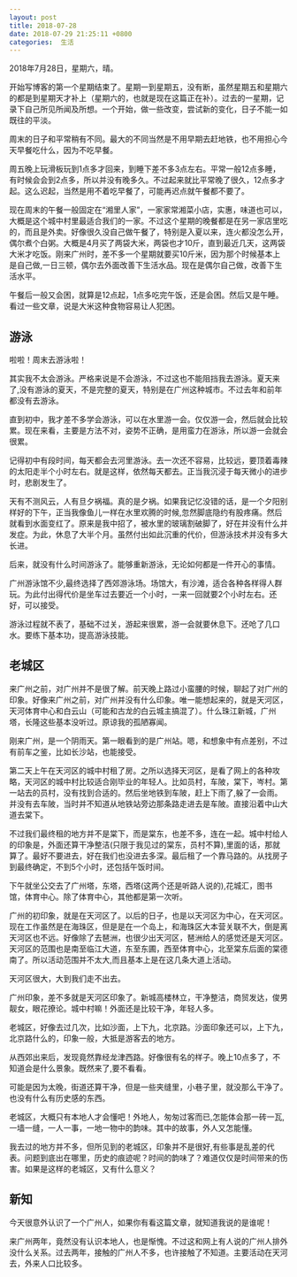 ```yaml
---
layout: post
title: 2018-07-28
date: 2018-07-29 21:25:11 +0800
categories:  生活
---
```


2018年7月28日，星期六，晴。

开始写博客的第一个星期结束了。星期一到星期五，没有断，虽然星期五和星期六的都是到星期天才补上（星期六的，也就是现在这篇正在补）。过去的一星期，记录下自己所见所闻及所想。一个开始，做一些改变，尝试新的变化，日子不能一如既往的平淡。 

周末的日子和平常稍有不同。最大的不同当然是不用早期去赶地铁，也不用担心今天早餐吃什么，因为不吃早餐。

周五晚上玩滑板玩到1点多才回来，到睡下差不多3点左右。平常一般12点多睡，有时候会会到2点多，所以并没有晚多久。不过起来就比平常晚了很久，12点多才起。这么迟起，当然是用不着吃早餐了，可能再迟点就午餐都不要了。

现在周末的午餐一般固定在“湘里人家”，一家家常湘菜小店，实惠，味道也可以，大概是这个城中村里最适合我们的一家。不过这个星期的晚餐都是在另一家店里吃的，而且是外卖。好像很久没自己做午餐了，特别是入夏以来，连火都没怎么开，偶尔煮个白粥。大概是4月买了两袋大米，两袋也才10斤，直到最近几天，这两袋大米才吃饭。刚来广州时，差不多一个星期就要买10斤米，因为那个时候基本上是自己做,一日三顿，偶尔去外面改善下生活水品。现在是偶尔自己做，改善下生活水平。

午餐后一般又会困，就算是12点起，1点多吃完午饭，还是会困。然后又是午睡。看过一些文章，说是大米这种食物容易让人犯困。

## 游泳
啦啦！周末去游泳啦！

其实我不太会游泳。严格来说是不会游泳，不过这也不能阻挡我去游泳。夏天来了,没有游泳的夏天，不是完整的夏天，特别是在广州这种城市。不过去年和前年都没有去游泳。

直到初中，我才差不多学会游泳，可以在水里游一会。仅仅游一会，然后就会比较累。现在来看，主要是方法不对，姿势不正确，是用蛮力在游泳，所以游一会就会很累。

记得初中有段时间，每天都会去河里游泳。去一次还不容易，比较远，要顶着毒辣的太阳走半个小时左右。就是这样，依然每天都去。正当我沉浸于每天微小的进步时，悲剧发生了。

天有不测风云，人有旦夕祸福。真的是夕祸。如果我记忆没错的话，是一个夕阳别样好的下午，正当我像鱼儿一样在水里欢腾的时候,忽然脚底隐约有股疼痛。然后就看到水面变红了。原来是我中招了，被水里的玻璃割破脚了，好在并没有什么并发症。为此，休息了大半个月。虽然付出如此沉重的代价，但游泳技术并没有多大长进。

后来，就没有什么时间游泳了。能够重新游泳，无论如何都是一件开心的事情。

广州游泳馆不少,最终选择了西郊游泳场。场馆大，有沙滩，适合各种各样得人群玩。为此付出得代价是坐车过去要近一个小时，一来一回就要2个小时左右。还好，可以接受。

游泳过程就不表了，基础不过关，游起来很累，游一会就要休息下。还呛了几口水。要练下基本功，提高游泳技能。

## 老城区

来广州之前，对广州并不是很了解。前天晚上路过小蛮腰的时候，聊起了对广州的印象。好像来广州之前，对广州并没有什么印象。唯一能想起来的，就是天河区，天河体育中心和白云山（可能和古龙的白云城主搞混了）。什么珠江新城，广州塔，长隆这些基本没听过。原谅我的孤陋寡闻。

刚来广州，是一个阴雨天。第一眼看到的是广州站。嗯，和想象中有点差别，不过有前车之鉴，比如长沙站，也能接受。

第二天上午在天河区的城中村租了房。之所以选择天河区，是看了网上的各种攻略，天河区的城中村比较适合刚毕业的年轻人。比如员村，车陂，棠下，岑村。第一站去的员村，没有找到合适的。然后坐地铁到车陂，赶上下雨了,躲了一会雨。并没有去车陂，当时并不知道从地铁站旁边那条路走进去是车陂。直接沿着中山大道去棠下。

不过我们最终租的地方并不是棠下，而是棠东，也差不多，连在一起。城中村给人的印象是，外面还算干净整洁(只限于我见过的棠东，员村不算),里面的话，那就算了。最好不要进去，好在我们也没进去多深。最后租了一个靠马路的。从找房子到最终确定，不到5个小时，还包括午饭时间。

下午就坐公交去了广州塔，东塔，西塔(这两个还是听路人说的),花城汇，图书馆，体育中心。除了体育中心，其他都是第一次听。

广州的初印象，就是在天河区了。以后的日子，也是以天河区为中心，在天河区。现在工作虽然是在海珠区，但是是在一个岛上，和海珠区大本营关联不大，倒是离天河区也不远。好像除了去琶洲，也很少出天河区，琶洲给人的感觉还是天河区。天河区的范围也是南至临江大道，东至东圃，西至体育中心，北至棠东后面的棠德南了。所以活动范围并不太大,而且基本上是在这几条大道上活动。

天河区很大，大到我们走不出去。

广州印象，差不多就是天河区印象了。新城高楼林立，干净整洁，商贸发达，俊男靓女，眼花撩论。城中村嘛！外面还是比较干净，年轻人多。

老城区，好像去过几次，比如沙面，上下九，北京路。沙面印象还可以，上下九，北京路什么的，印象一般，大抵是游客去的地方。

从西郊出来后，发现竟然靠经龙津西路。好像很有名的样子。晚上10点多了，不知道会是什么景象。既然来了,要不看看。

可能是因为太晚，街道还算干净，但是一些夹缝里，小巷子里，就没那么干净了。也没有什么有历史感的东西。

老城区，大概只有本地人才会懂吧！外地人，匆匆过客而已,怎能体会那一砖一瓦,一墙一缝，一人一事，一地一物中的韵味。其中的故事，外人又怎能懂。

我去过的地方并不多，但所见到的老城区，印象并不是很好,有些事是乱差的代表。问题到底出在哪里，历史的痕迹呢？时间的韵味了？难道仅仅是时间带来的伤害。如果是这样的老城区，又有什么意义？

## 新知

今天很意外认识了一个广州人，如果你有看这篇文章，就知道我说的是谁呢！

来广州两年，竟然没有认识本地人，也是惭愧。不过这和网上有人说的广州人排外没什么关系。过去两年，接触的广州人不多，也许接触了不知道。主要活动在天河去，外来人口比较多。








